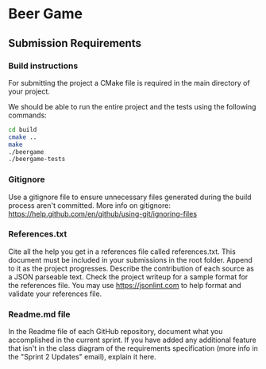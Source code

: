 # Beer Game

## Submission Requirements

### Build instructions

For submitting the project a CMake file is required in the main directory of your project.

We should be able to run the entire project and the tests using the following commands:

```bash
cd build
cmake ..
make
./beergame
./beergame-tests
```

 ### Gitignore

Use a gitignore file to ensure unnecessary files generated during the build process aren't committed. More info on gitignore: https://help.github.com/en/github/using-git/ignoring-files

 ### References.txt

 Cite all the help you get in a references file called references.txt. This document must be included in your submissions in the root folder. Append to it as the project progresses. Describe the contribution of each source as a JSON parseable text.  Check the project writeup for a sample format for the references file. You may use https://jsonlint.com to help format and validate your references file.

 ### Readme.md file

In the Readme file of each GitHub repository, document what you accomplished in the current sprint. If you have added any additional feature that isn't in the class diagram of the requirements specification (more info in the "Sprint 2 Updates" email), explain it here.
